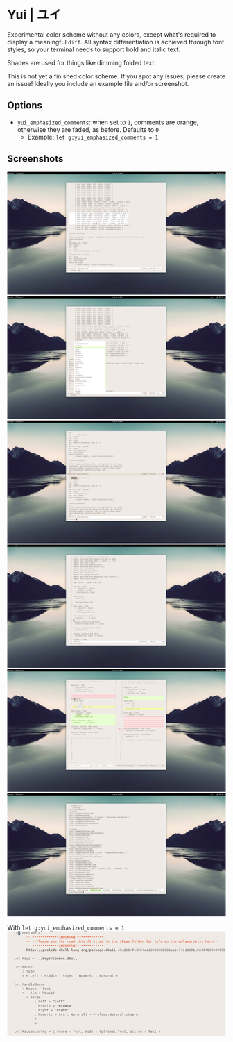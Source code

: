 # Yui | ユイ

Experimental color scheme without any colors, except what's required to display a meaningful `diff`.
All syntax differentiation is achieved through font styles, so your terminal needs to support bold and italic text.

Shades are used for things like dimming folded text.

This is not yet a finished color scheme. If you spot any issues, please create an issue! Ideally you include an example file and/or screenshot.

## Options

* `yui_emphasized_comments`: when set to `1`, comments are orange, otherwise they are faded, as before. Defaults to `0`
    * Example: `let g:yui_emphasized_comments = 1`

## Screenshots

![Screenshot #1](./public/yui_1.png)
![Screenshot #2](./public/yui_2.png)
![Screenshot #3](./public/yui_3.png)
![Screenshot #4](./public/yui_4.png)
![Screenshot #5](./public/yui_5.png)
![Screenshot #6](./public/yui_6.png)

With `let g:yui_emphasized_comments = 1`
![Screenshot #7](./public/yui_7.png)
